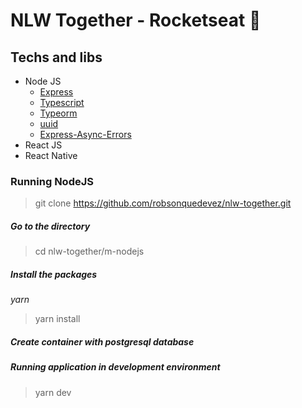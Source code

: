 # NLW Together - Rocketseat :rocket:

## Techs and libs

- Node JS
    - [Express](https://expressjs.com/pt-br/)
    - [Typescript](https://www.typescriptlang.org/)
    - [Typeorm](https://typeorm.io/#/)
    - [uuid](https://www.npmjs.com/package/uuid)
    - [Express-Async-Errors](https://www.npmjs.com/package/express-async-errors)
- React JS
- React Native

### Running NodeJS

> git clone https://github.com/robsonquedevez/nlw-together.git

##### Go to the directory

> cd nlw-together/m-nodejs

##### Install the packages

_yarn_

> yarn install


##### Create container with postgresql database

##### Running application in development environment

> yarn dev
